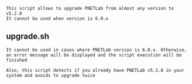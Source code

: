 ```linux
This script allows to upgrade PNETLab from almost any version to v5.2.8
It cannot be used when version is 6.0.x
```
## upgrade.sh

`It cannot be used in cases where PNETLab version is 6.0.x. Otherwise, an error message will be displayed and the script execution will be finished`

`Also, this script detects if you already have PNETLab v5.2.8 in your system and avoids to upgrade twice`

